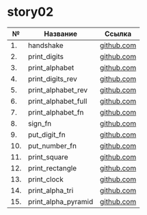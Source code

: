 # story02

| №   | Название            | Ссылка                              |
| --- | ------------------- | ----------------------------------- |
| 1.  | handshake           | [github.com](./handshake)           |
| 2.  | print_digits        | [github.com](./print_digits)        |
| 3.  | print_alphabet      | [github.com](./print_alphabet)      |
| 4.  | print_digits_rev    | [github.com](./print_digits_rev)    |
| 5.  | print_alphabet_rev  | [github.com](./print_alphabet_rev)  |
| 6.  | print_alphabet_full | [github.com](./print_alphabet_full) |
| 7.  | print_alphabet_fn   | [github.com](./print_alphabet_fn)   |
| 8.  | sign_fn             | [github.com](./sign_fn)             |
| 9.  | put_digit_fn        | [github.com](./put_digit_fn)        |
| 10. | put_number_fn       | [github.com](./put_number_fn)       |
| 11. | print_square        | [github.com](./print_square)        |
| 12. | print_rectangle     | [github.com](./print_rectangle)     |
| 13. | print_clock         | [github.com](./print_clock)         |
| 14. | print_alpha_tri     | [github.com](./print_alpha_tri)     |
| 15. | print_alpha_pyramid | [github.com](./print_alpha_pyramid) |
